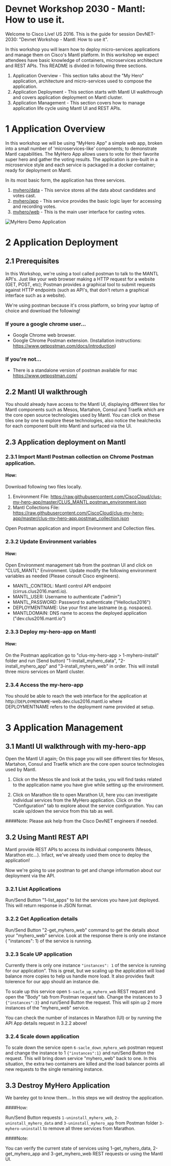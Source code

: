 # Devnet Workshop 2030 - Mantl: How to use it.

Welcome to Cisco Live! US 2016. 
This is the guide for session DevNET-2030: "Devnet Workshop - Mantl: How to use it". 

In this workshop you will learn how to deploy  micro-services applications and manage them on Cisco's Mantl platform. In this workshop we expect attendees have basic knowledge of containers, microservices architecture and REST APIs. This README is divided in following three sections.

1. Application Overview - This section talks about the "My Hero" application, architecture and micro-services used to compose the application.
2. Application Deployment - This section starts with Mantl UI walkthrough and covers application deployment on Mantl cluster.
3. Application Management - This section covers how to manage application life cycle using Mantl UI and REST APIs.


# 1 Application Overview

In this workshop we will be using "MyHero App" a simple web app, broken into a small number of 'microservices-like' components; to demonstrate Mantl capabilities. The MyHero App allows users to vote for their favorite super hero and gather the voting results. 
The application is pre-built in a microservice style and each service is packaged in a docker container; ready for deployment on Mantl.  

In its most basic form, the application has three services.

1. [myhero/data](https://github.com/hpreston/myhero_data) - This service stores all the data about candidates and votes cast.
2. [myhero/app](https://github.com/hpreston/myhero_app) - This service provides the basic logic layer for accessing and recording votes.
3. [myhero/web](https://github.com/hpreston/myhero_web) - This is the main user interface for casting votes.

![MyHero Demo Application](diagrams/myhero-demo-i1.png)


# 2 Application Deployment

## 2.1 Prerequisites

In this Workshop, we're using a tool called postman to talk to the MANTL API's.
Just like your web browser making a HTTP request for a website (GET, POST, etc); Postman provides a graphical tool to submit requests against HTTP endpoints (such as API's, that don't return a graphical interface such as a website).

We're using postman because it's cross platform, so bring your laptop of choice and download the following!

### If youre a google chrome user...
- Google Chrome web browser.
- Google Chrome Postman extension. (Installation instructions: https://www.getpostman.com/docs/introduction)

### If you're not...
- There is a standalone version of postman available for mac https://www.getpostman.com/

## 2.2 Mantl UI walkthrough

You should already have access to the Mantl UI, displaying different tiles for Mantl components such as Mesos, Martahon, Consul and Traefik which are the core open source technologies used by Mantl. You can click on these  tiles one by one to explore these technologies, also notice the healchecks for each component built into Mantl and surfaced via the UI.

## 2.3 Application deployment on Mantl

### 2.3.1 Import Mantl Postman collection on Chrome Postman application.

#### How:

Download following two files locally.

1. Environment File: https://raw.githubusercontent.com/CiscoCloud/clus-my-hero-app/master/CLUS_MANTL.postman_environment.json
2. Mantl Collections File: https://raw.githubusercontent.com/CiscoCloud/clus-my-hero-app/master/clus-my-hero-app.postman_collection.json

Open Postman application and import Environment and Collection files.

### 2.3.2 Update Environment variables

#### How:

Open Environment management tab from the postman UI and click on "CLUS_MANTL" Environment. Update modify the following environment variables as needed (Please consult Cisco engineers).

- MANTL_CONTROL: Mantl control API endpoint (cirrus.clus2016.mantl.io).
- MANTL_USER: Username to authenticate ("admin")
- MANTL_PASSWORD: Password to authenticate ("Helloclus2016")
- DEPLOYMENTNAME: Use your first ane lastname (e.g. nospaces).
- MANTLDOMAIN: DNS name to access the deployed application ("dev.clus2016.mantl.io")

### 2.3.3 Deploy my-hero-app on Mantl

#### How:

On the Postman application go to "clus-my-hero-app > 1-myhero-install" folder and run (Send button) "1-install_myhero_data", "2-install_myhero_app" and "3-install_myhero_web" in order. This will install three micro services on Mantl cluster.

### 2.3.4 Access the my-hero-app

You should be able to reach the web interface for the application at http://```DEPLOYMENTNAME```-web.dev.clus2016.mantl.io where DEPLOYMENTNAME refers to the deployment name provided at setup.

# 3 Application Management

## 3.1 Mantl UI walkthrough with my-hero-app

Open the Mantl UI again; On this page you will see different tiles for Mesos, Martahon, Consul and Traefik which are the core open source technologies used by Mantl.

1. Click on the Mesos tile and look at the tasks, you will find tasks related to the application name you have give while setting up the environment.

2. Click on Marathon tile to open Marathon UI, here you can investigate individual services from the MyHero application. Click on the "Configuration" tab to explore about the service configuration. You can scale up/down the service from this tab as well.

####Note:
Please ask help from the Cisco DevNET engineers if needed.    


## 3.2 Using Mantl REST API

Mantl provide REST APIs to access its individual components (Mesos, Marathon etc...). Infact, we've already used them once to deploy the application! 

Now we're going to use postman to get and change information about our deployment via the API.

### 3.2.1 List Applications

Run/Send Button "1-list_apps" to list the services you have just deployed. This will return response in JSON format.

### 3.2.2 Get Application details

Run/Send Button "2-get_myhero_web" command to get the details about your "myhero_web" service. Look at the response there is only one instance ( "instances": 1) of the service is running.

### 3.2.3 Scale UP application

Currently there is only one instance ```"instances": 1``` of the service is running for our application".
This is great, but we scaling up the application will load balance more copies to help us handle more load. It also provides fault tolerence for our app should an instance die.

To scale up this service open ```5-sacle_up_myhero_web``` REST request and open the "Body" tab from Postman request tab. Change the instances to 3 ```{"instances":3}``` and run/Send Button the request. This will spin up 2 more instances of the "myhero_web" service.

You can check the number of instances in Marathon (UI) or by running the API App details request in 3.2.2 above!

### 3.2.4 Scale down application

To scale down the service open ```6-sacle_down_myhero_web``` postman request and change the instance to 1 ```{"instances":1}``` and run/Send Button the request. This will bring down service "myhero_web" back to one. In this situation, the extra two containers are killed and the load balancer points all new requests to the single remaining instance.

## 3.3 Destroy MyHero Application

We bareley got to know them... In this steps we will destroy the application.

####How:

Run/Send Button requests ```1-uninstall_myhero_web```, ```2-uninstall_myhero_data``` and  ```3-uninstall_myhero_app``` from Postman folder ```3-myhero-uninstall``` to remove all three services from Marathon.

####Note:

You can verify the current state of services using 1-get_myhero_data, 2-get_myhero_app and 3-get_myhero_web REST requests or using the Mantl UI.
